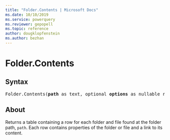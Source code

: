```yaml
---
title: "Folder.Contents | Microsoft Docs"
ms.date: 10/10/2019
ms.service: powerquery
ms.reviewer: gepopell
ms.topic: reference
author: dougklopfenstein
ms.author: bezhan
---
```

# Folder.Contents

## Syntax

<pre>
Folder.Contents(<b>path</b> as text, optional <b>options</b> as nullable record) as table
</pre>
  
## About

Returns a table containing a row for each folder and file found at the folder path, `path`. Each row contains properties of the folder or file and a link to its content.
